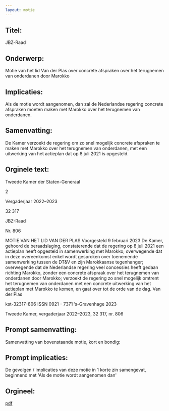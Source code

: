 ```yaml
---
layout: motie
---
```

## Titel:
JBZ-Raad
## Onderwerp:
Motie van het lid Van der Plas over concrete afspraken over het terugnemen van onderdanen door Marokko
## Implicaties:

Als de motie wordt aangenomen, dan zal de Nederlandse regering concrete afspraken moeten maken met Marokko over het terugnemen van onderdanen.
## Samenvatting:

De Kamer verzoekt de regering om zo snel mogelijk concrete afspraken te maken met Marokko over het terugnemen van onderdanen, met een uitwerking van het actieplan dat op 8 juli 2021 is opgesteld.
## Orginele text:


Tweede Kamer der Staten-Generaal

2

Vergaderjaar 2022–2023

32 317

JBZ-Raad

Nr. 806

MOTIE VAN HET LID VAN DER PLAS
Voorgesteld 9 februari 2023
De Kamer,
gehoord de beraadslaging,
constaterende dat de regering op 8 juli 2021 een actieplan heeft opgesteld
in samenwerking met Marokko;
overwegende dat in deze overeenkomst enkel wordt gesproken over
toenemende samenwerking tussen de DT&V en zijn Marokkaanse
tegenhanger;
overwegende dat de Nederlandse regering veel concessies heeft gedaan
richting Marokko, zonder een concrete afspraak over het terugnemen van
onderdanen door Marokko;
verzoekt de regering zo snel mogelijk omtrent het terugnemen van
onderdanen met een concrete uitwerking van het actieplan met Marokko
te komen,
en gaat over tot de orde van de dag.
Van der Plas

kst-32317-806
ISSN 0921 - 7371
’s-Gravenhage 2023

Tweede Kamer, vergaderjaar 2022–2023, 32 317, nr. 806


## Prompt samenvatting:
Samenvatting van bovenstaande motie, kort en bondig:


## Prompt implicaties:
De gevolgen / implicaties van deze motie in 1 korte zin samengevat, beginnend met 'Als de motie wordt aangenomen dan' 

## Orgineel:
[pdf](https://gegevensmagazijn.tweedekamer.nl/OData/v4/2.0/Document(8fa68446-19df-4301-8ebd-a3eb066d3a5e)/resource)
